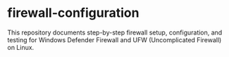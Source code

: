 # firewall-configuration
This repository documents step-by-step firewall setup, configuration, and testing for Windows Defender Firewall and UFW (Uncomplicated Firewall) on Linux.
